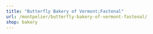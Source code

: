 ```yaml
---
title: "Butterfly Bakery of Vermont;Fastenal"
url: /montpelier/butterfly-bakery-of-vermont-fastenal/
shop: bakery
---
```

